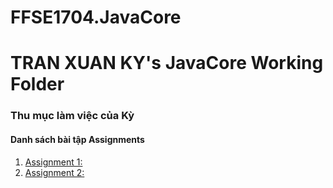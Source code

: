 # FFSE1704.JavaCore
# TRAN XUAN KY's JavaCore Working Folder
### Thu mục làm việc của Kỳ
#### Danh sách bài tập Assignments

1. [Assignment 1:](https://github.com/FASTTRACKSE/FFSE1704.JavaCore/KY_TX\HelloWorld\src\first\project\GiaiPhuongTrinhBacNhat.java)
2. [Assignment 2:](https://github.com/FASTTRACKSE/FFSE1704.JavaCore/KY_TX\HelloWorld\src\first\project\GiaiPhuongTrinhBacHai.java)

